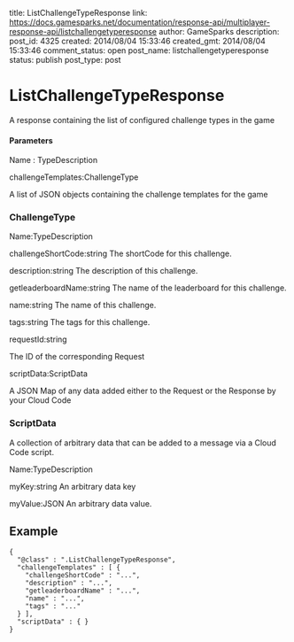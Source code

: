 title: ListChallengeTypeResponse
link: https://docs.gamesparks.net/documentation/response-api/multiplayer-response-api/listchallengetyperesponse
author: GameSparks
description: 
post_id: 4325
created: 2014/08/04 15:33:46
created_gmt: 2014/08/04 15:33:46
comment_status: open
post_name: listchallengetyperesponse
status: publish
post_type: post

<!--A response containing the list of configured challenge types in the game -->

# ListChallengeTypeResponse

A response containing the list of configured challenge types in the game

#### Parameters

Name : TypeDescription

challengeTemplates:ChallengeType

A list of JSON objects containing the challenge templates for the game

### ChallengeType

Name:TypeDescription

challengeShortCode:string
The shortCode for this challenge.

description:string
The description of this challenge.

getleaderboardName:string
The name of the leaderboard for this challenge.

name:string
The name of this challenge.

tags:string
The tags for this challenge.

requestId:string

The ID of the corresponding Request

scriptData:ScriptData

A JSON Map of any data added either to the Request or the Response by your Cloud Code

### ScriptData

A collection of arbitrary data that can be added to a message via a Cloud Code script.

Name:TypeDescription

myKey:string
An arbitrary data key

myValue:JSON
An arbitrary data value.
  


## Example
    
    
    {
      "@class" : ".ListChallengeTypeResponse",
      "challengeTemplates" : [ {
        "challengeShortCode" : "...",
        "description" : "...",
        "getleaderboardName" : "...",
        "name" : "...",
        "tags" : "..."
      } ],
      "scriptData" : { }
    }